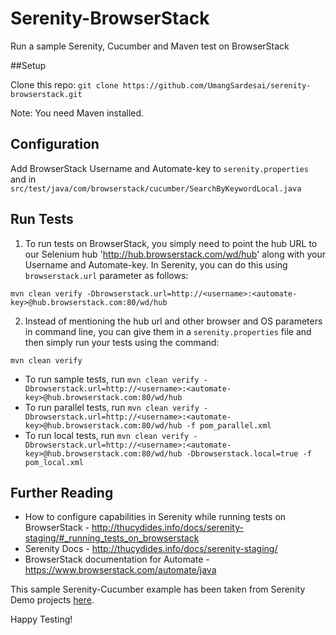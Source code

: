 # Serenity-BrowserStack
Run a sample Serenity, Cucumber and Maven test on BrowserStack

##Setup

Clone this repo: `git clone https://github.com/UmangSardesai/serenity-browserstack.git`

Note: You need Maven installed.

## Configuration
Add BrowserStack Username and Automate-key to `serenity.properties`
and in `src/test/java/com/browserstack/cucumber/SearchByKeywordLocal.java`

## Run Tests
1. To run tests on BrowserStack, you simply need to point the hub URL to our Selenium hub 'http://hub.browserstack.com/wd/hub' along with your Username and Automate-key. In Serenity, you can do this using `browserstack.url` parameter as follows:
  
  `mvn clean verify -Dbrowserstack.url=http://<username>:<automate-key>@hub.browserstack.com:80/wd/hub`

2. Instead of mentioning the hub url and other browser and OS parameters in command line, you can give them in a `serenity.properties` file and then simply run your tests using the command:

  `mvn clean verify`

- To run sample tests, run `mvn clean verify -Dbrowserstack.url=http://<username>:<automate-key>@hub.browserstack.com:80/wd/hub`
- To run parallel tests, run `mvn clean verify -Dbrowserstack.url=http://<username>:<automate-key>@hub.browserstack.com:80/wd/hub -f pom_parallel.xml`
- To run local tests, run `mvn clean verify -Dbrowserstack.url=http://<username>:<automate-key>@hub.browserstack.com:80/wd/hub -Dbrowserstack.local=true -f pom_local.xml`
  
## Further Reading
- How to configure capabilities in Serenity while running tests on BrowserStack - http://thucydides.info/docs/serenity-staging/#_running_tests_on_browserstack
- Serenity Docs - http://thucydides.info/docs/serenity-staging/
- BrowserStack documentation for Automate - https://www.browserstack.com/automate/java

This sample Serenity-Cucumber example has been taken from Serenity Demo projects [here](https://github.com/serenity-bdd/serenity-demos/tree/master/cucumber-webtests).  

Happy Testing!  
